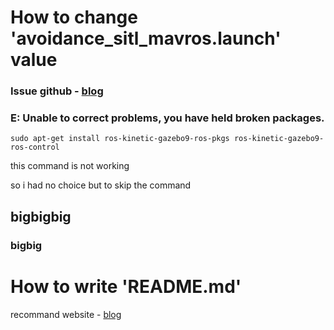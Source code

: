 # How to change 'avoidance_sitl_mavros.launch' value
### Issue github - [blog](https://github.com/PX4/PX4-Avoidance/issues/485)

### E: Unable to correct problems, you have held broken packages.

	sudo apt-get install ros-kinetic-gazebo9-ros-pkgs ros-kinetic-gazebo9-ros-control

this command is not working

so i had no choice but to skip the command



## bigbigbig
### bigbig

# How to write 'README.md'

recommand website - [blog](https://ndb796.tistory.com/194)


